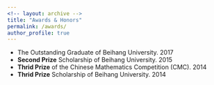 ```yaml
---
<!-- layout: archive -->
title: "Awards & Honors"
permalink: /awards/
author_profile: true
---
```


* The Outstanding Graduate of Beihang University. 2017
* **Second Prize** Scholarship of Beihang University. 2015
* **Thrid Prize** of the Chinese Mathematics Competition (CMC). 2014
* **Thrid Prize** Scholarship of Beihang University. 2014
